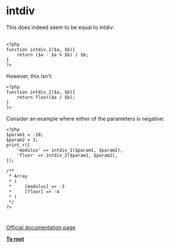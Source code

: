 # intdiv



This does indeed seem to be equal to intdiv:<br><br>

```
<?php
function intdiv_1($a, $b){
    return ($a - $a % $b) / $b;
}
?>
```


However, this isn't:



```
<?php
function intdiv_2($a, $b){
    return floor($a / $b);
}
?>
```


Consider an example where either of the parameters is negative:


```
<?php
$param1 = -10;
$param2 = 3;
print_r([
    'modulus' => intdiv_1($param1, $param2),
    'floor' => intdiv_2($param1, $param2),
]);

/**
 * Array
 * (
 *     [modulus] => -3
 *     [floor] => -4
 * )
 */
?>
```
  

#

[Official documentation page](https://www.php.net/manual/en/function.intdiv.php)

**[To root](/README.md)**
